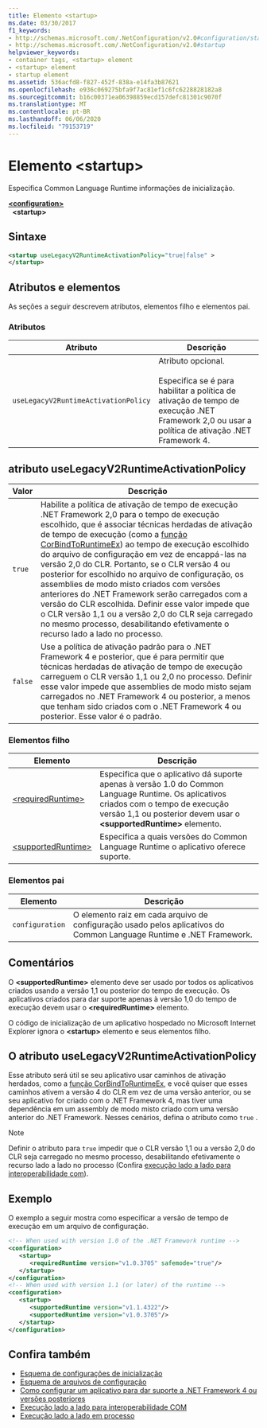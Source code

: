 ```yaml
---
title: Elemento <startup>
ms.date: 03/30/2017
f1_keywords:
- http://schemas.microsoft.com/.NetConfiguration/v2.0#configuration/startup
- http://schemas.microsoft.com/.NetConfiguration/v2.0#startup
helpviewer_keywords:
- container tags, <startup> element
- <startup> element
- startup element
ms.assetid: 536acfd8-f827-452f-838a-e14fa3b87621
ms.openlocfilehash: e936c069275bfa9f7ac81ef1c6fc6228828182a8
ms.sourcegitcommit: b16c00371ea06398859ecd157defc81301c9070f
ms.translationtype: MT
ms.contentlocale: pt-BR
ms.lasthandoff: 06/06/2020
ms.locfileid: "79153719"
---
```

# <a name="startup-element"></a>Elemento \<startup>

Especifica Common Language Runtime informações de inicialização.

[**\<configuration>**](../configuration-element.md)  
&nbsp;&nbsp;**\<startup>**  

## <a name="syntax"></a>Sintaxe

```xml
<startup useLegacyV2RuntimeActivationPolicy="true|false" >
</startup>
```

## <a name="attributes-and-elements"></a>Atributos e elementos

 As seções a seguir descrevem atributos, elementos filho e elementos pai.

### <a name="attributes"></a>Atributos

|Atributo|Descrição|
|---------------|-----------------|
|`useLegacyV2RuntimeActivationPolicy`|Atributo opcional.<br /><br /> Especifica se é para habilitar a política de ativação de tempo de execução .NET Framework 2,0 ou usar a política de ativação .NET Framework 4.|

## <a name="uselegacyv2runtimeactivationpolicy-attribute"></a>atributo useLegacyV2RuntimeActivationPolicy

|Valor|Descrição|
|-----------|-----------------|
|`true`|Habilite a política de ativação de tempo de execução .NET Framework 2,0 para o tempo de execução escolhido, que é associar técnicas herdadas de ativação de tempo de execução (como a [função CorBindToRuntimeEx](../../../unmanaged-api/hosting/corbindtoruntimeex-function.md)) ao tempo de execução escolhido do arquivo de configuração em vez de encappá-las na versão 2,0 do CLR. Portanto, se o CLR versão 4 ou posterior for escolhido no arquivo de configuração, os assemblies de modo misto criados com versões anteriores do .NET Framework serão carregados com a versão do CLR escolhida. Definir esse valor impede que o CLR versão 1,1 ou a versão 2,0 do CLR seja carregado no mesmo processo, desabilitando efetivamente o recurso lado a lado no processo.|
|`false`|Use a política de ativação padrão para o .NET Framework 4 e posterior, que é para permitir que técnicas herdadas de ativação de tempo de execução carreguem o CLR versão 1,1 ou 2,0 no processo. Definir esse valor impede que assemblies de modo misto sejam carregados no .NET Framework 4 ou posterior, a menos que tenham sido criados com o .NET Framework 4 ou posterior. Esse valor é o padrão.|

### <a name="child-elements"></a>Elementos filho

|Elemento|Descrição|
|-------------|-----------------|
|[\<requiredRuntime>](requiredruntime-element.md)|Especifica que o aplicativo dá suporte apenas à versão 1.0 do Common Language Runtime. Os aplicativos criados com o tempo de execução versão 1,1 ou posterior devem usar o **\<supportedRuntime>** elemento.|
|[\<supportedRuntime>](supportedruntime-element.md)|Especifica a quais versões do Common Language Runtime o aplicativo oferece suporte.|

### <a name="parent-elements"></a>Elementos pai

|Elemento|Descrição|
|-------------|-----------------|
|`configuration`|O elemento raiz em cada arquivo de configuração usado pelos aplicativos do Common Language Runtime e .NET Framework.|

## <a name="remarks"></a>Comentários

 O **\<supportedRuntime>** elemento deve ser usado por todos os aplicativos criados usando a versão 1,1 ou posterior do tempo de execução. Os aplicativos criados para dar suporte apenas à versão 1,0 do tempo de execução devem usar o **\<requiredRuntime>** elemento.

 O código de inicialização de um aplicativo hospedado no Microsoft Internet Explorer ignora o **\<startup>** elemento e seus elementos filho.

## <a name="the-uselegacyv2runtimeactivationpolicy-attribute"></a>O atributo useLegacyV2RuntimeActivationPolicy

 Esse atributo será útil se seu aplicativo usar caminhos de ativação herdados, como a [função CorBindToRuntimeEx](../../../unmanaged-api/hosting/corbindtoruntimeex-function.md), e você quiser que esses caminhos ativem a versão 4 do CLR em vez de uma versão anterior, ou se seu aplicativo for criado com o .NET Framework 4, mas tiver uma dependência em um assembly de modo misto criado com uma versão anterior do .NET Framework. Nesses cenários, defina o atributo como `true` .

> [!NOTE]
> Definir o atributo para `true` impedir que o CLR versão 1,1 ou a versão 2,0 do CLR seja carregado no mesmo processo, desabilitando efetivamente o recurso lado a lado no processo (Confira [execução lado a lado para interoperabilidade com](https://docs.microsoft.com/previous-versions/dotnet/netframework-4.0/8t8td04t(v=vs.100))).

## <a name="example"></a>Exemplo

 O exemplo a seguir mostra como especificar a versão de tempo de execução em um arquivo de configuração.

```xml
<!-- When used with version 1.0 of the .NET Framework runtime -->
<configuration>
   <startup>
      <requiredRuntime version="v1.0.3705" safemode="true"/>
   </startup>
</configuration>
<!-- When used with version 1.1 (or later) of the runtime -->
<configuration>
   <startup>
      <supportedRuntime version="v1.1.4322"/>
      <supportedRuntime version="v1.0.3705"/>
   </startup>
</configuration>
```

## <a name="see-also"></a>Confira também

- [Esquema de configurações de inicialização](index.md)
- [Esquema de arquivos de configuração](../index.md)
- [Como configurar um aplicativo para dar suporte a .NET Framework 4 ou versões posteriores](../../../migration-guide/how-to-configure-an-app-to-support-net-framework-4-or-4-5.md)
- [Execução lado a lado para interoperabilidade COM](https://docs.microsoft.com/previous-versions/dotnet/netframework-4.0/8t8td04t(v=vs.100))
- [Execução lado a lado em processo](../../../deployment/in-process-side-by-side-execution.md)
